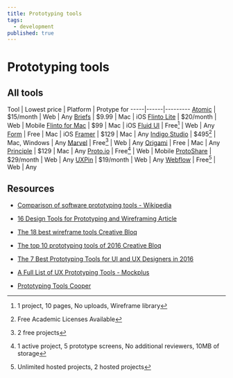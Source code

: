 ```yaml
---
title: Prototyping tools
tags:
  - development
published: true
---
```


# Prototyping tools



## All tools



Tool | Lowest price | Platform | Protype for
-----|------|---------
[Atomic](https://atomic.io/) | $15/month | Web | Any
[Briefs](http://giveabrief.com/) | $9.99 | Mac | iOS
[Flinto Lite](https://www.flinto.com/) | $20/month | Web | Mobile
[Flinto for Mac](https://www.flinto.com/mac) | $99 | Mac | iOS
[Fluid UI](https://www.fluidui.com/) | Free[^fluid] | Web | Any
[Form](http://www.relativewave.com/form/) | Free | Mac | iOS
[Framer](https://framerjs.com/) | $129 | Mac | Any
[Indigo Studio](http://www.infragistics.com/products/indigo-studio) | $495[^indigo] | Mac, Windows | Any
[Marvel](https://marvelapp.com/) | Free[^marvel] | Web | Any
[Origami](https://facebook.github.io/origami/) | Free | Mac | Any 
[Principle](http://principleformac.com/) | $129 | Mac | Any
[Proto.io](https://proto.io/) | Free[^proto.io] | Web | Mobile
[ProtoShare](http://www.protoshare.com/) | $29/month |  Web | Any
[UXPin](https://www.uxpin.com/) | $19/month | Web | Any
[Webflow](https://webflow.com/) | Free[^webflow] | Web | Any


[^fluid]: 1 project, 10 pages, No uploads, Wireframe library
[^indigo]: Free Academic Licenses Available
[^marvel]: 2 free projects
[^proto.io]: 1 active project, 5 prototype screens, No additional reviewers, 10MB of storage
[^webflow]: Unlimited hosted projects, 2 hosted projects

## Resources
* [Comparison of software prototyping tools - Wikipedia](https://en.wikipedia.org/wiki/Comparison_of_software_prototyping_tools)
* [16 Design Tools for Prototyping and Wireframing Article](https://www.sitepoint.com/tools-prototyping-wireframing-2/)
* [The 18 best wireframe tools  Creative Bloq](http://www.creativebloq.com/wireframes/top-wireframing-tools-11121302)
* [The top 10 prototyping tools of 2016  Creative Bloq](http://www.creativebloq.com/web-design/top-10-prototyping-tools-2016-21619216)
* [The 7 Best Prototyping Tools for UI and UX Designers in 2016](https://blog.prototypr.io/the-7-best-prototyping-tools-for-ui-and-ux-designers-in-2016-701263ae65e8#.ekrtqfl12)
* [A Full List of UX Prototyping Tools - Mockplus](http://www.mockplus.com/blog/post/121-a-full-list-of-ux-prototyping-tools)

* [Prototyping Tools Cooper](http://www.cooper.com/prototyping-tools)
